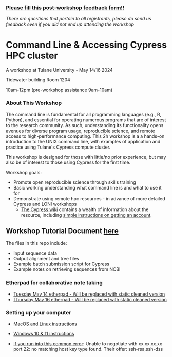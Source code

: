 ### [Please fill this post-workshop feedback form!!](https://forms.gle/muJEnKBdwkXMaQdx7)
*There are questions that pertain to all registrants, please do send us feedback even if you did not end up attending the workshop*


# Command Line & Accessing Cypress HPC cluster
A workshop at Tulane University - May 14/16 2024

Tidewater building Room 1204

10am-12pm (pre-workshop assistance 9am-10am)

### **About This Workshop**
The command line is fundamental for all programming languages (e.g., R, Python), and essential for operating numerous programs that are of interest to the research community. As such, understanding its functionality opens avenues for diverse program usage, reproducible science, and remote access to high-performance computing. 
This 2h workshop is a a hands-on introduction to the UNIX command line, with examples of application and practice using Tulane's Cypress compute cluster.

This workshop is designed for those with little/no prior experience, but may also be of interest to those using Cypress for the first time. 

Workshop goals: 
- Promote open reproducible science through skills training
- Basic working understanding what command line is and what to use it for
- Demonstrate using remote hpc resources - in advance of more detailed Cypress and LONI workshops
  - [The Cypress wiki](https://wiki.hpc.tulane.edu/trac/wiki/cypress) contains a wealth of information about the resource, including [simple instructions on getting an account](https://wiki.hpc.tulane.edu/trac/wiki/cypress#Gettinganaccount).

## Workshop Tutorial Document [here](https://hackmd.io/@jmqb/Bkog6b7X0)
The files in this repo include: 
- Input sequence data 
- Output alignment and tree files
- Example batch submission script for Cypress
- Example notes on retrieving sequences from NCBI

### Etherpad for collaborative note taking
- [Tuesday May 14 etherpad - Will be replaced with static cleaned version](https://etherpad.p2pu.org/p/Cmd_line_&_Cypress_051424)
- [Thursday May 16 etherpad - Will be replaced with static cleaned version](https://etherpad.p2pu.org/p/Cmd_line_&_Cypress_051624)

### Setting up your computer
- [MacOS and Linux instructions](https://github.com/JessicaMBlanton/CmdLine_and_Cypress_workshop/wiki/Computer-setup-%E2%80%90-MacOS-and-Linux)
- [Windows 10 & 11 instructions](https://github.com/JessicaMBlanton/CmdLine_and_Cypress_workshop/wiki/Computer-setup-%E2%80%90-Windows-10-%26-11)

- [If you run into this common error](https://wiki.hpc.tulane.edu/trac/wiki/cypress/SshUsage#InCaseOfError:Unabletonegotiatenomatchinghostkeytypefound): Unable to negotiate with xx.xx.xx.xx port 22: no matching host key type found. Their offer: ssh-rsa,ssh-dss
  





